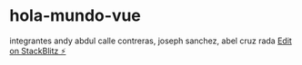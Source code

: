 # hola-mundo-vue
integrantes 
andy abdul calle contreras,
joseph sanchez,
abel cruz rada
[Edit on StackBlitz ⚡️](https://stackblitz.com/edit/vue-u5tkea)
